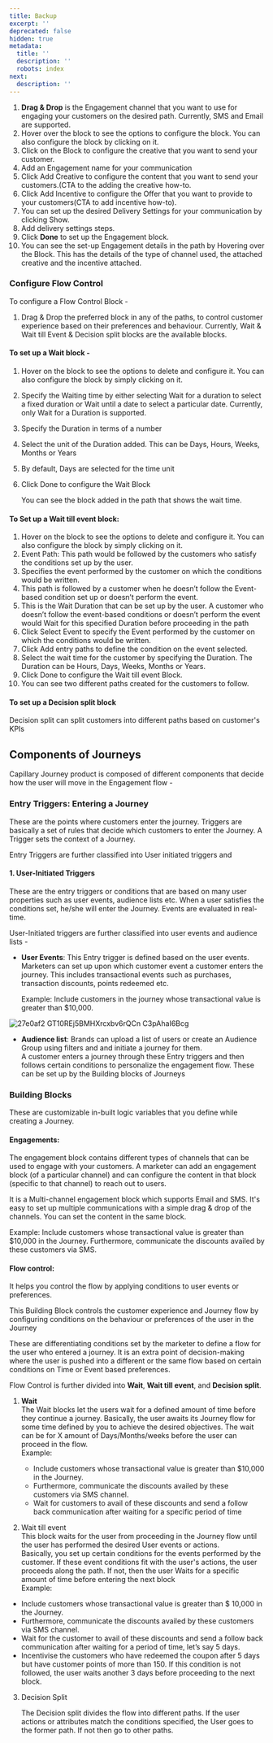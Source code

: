 ```yaml
---
title: Backup
excerpt: ''
deprecated: false
hidden: true
metadata:
  title: ''
  description: ''
  robots: index
next:
  description: ''
---
```

1. **Drag & Drop** is the Engagement channel that you want to use for engaging your customers on the desired path. Currently, SMS and Email are supported. 
2. Hover over the block to see the options to configure the block. You can also configure the block by clicking on it.
3. Click on the Block to configure the creative that you want to send your customer.  
4. Add an Engagement name for your communication 
5. Click Add Creative to configure the content that you want to send your customers.(CTA to the adding the creative how-to.
6. Click Add Incentive to configure the Offer that you want to provide to your customers(CTA to add incentive how-to).
7. You can set up the desired Delivery Settings for your communication by clicking Show.
8. Add delivery settings steps.
9. Click **Done** to set up the Engagement block.
10. You can see the set-up Engagement details in the path by Hovering over the Block. This has the details of the type of channel used, the attached creative and the incentive attached.

### Configure Flow Control

To configure a Flow Control Block - 

1. Drag & Drop the preferred block in any of the paths, to control customer experience based on their preferences and behaviour. Currently, Wait & Wait till Event & Decision split blocks are the available blocks.

#### To set up a Wait block -

1. Hover on the block to see the options to delete and configure it. You can also configure the block by simply clicking on it.
2. Specify the Waiting time by either selecting Wait for a duration to select a fixed duration or Wait until a date to select a particular date. Currently, only Wait for a Duration is supported.
3. Specify the Duration in terms of a number
4. Select the unit of the Duration added. This can be Days, Hours, Weeks, Months or Years
5. By default, Days are selected for the time unit
6. Click Done to configure the Wait Block

   You can see the block added in the path that shows the wait time.

#### To Set up a Wait till event block:

1. Hover on the block to see the options to delete and configure it. You can also configure the block by simply clicking on it.
2. Event Path: This path would be followed by the customers who satisfy the conditions set up by the user. 
3. Specifies the event performed by the customer on which the conditions would be written.
4. This path is followed by a customer when he doesn’t follow the Event-based condition set up or doesn’t perform the event.
5. This is the Wait Duration that can be set up by the user. A customer who doesn’t follow the event-based conditions or doesn’t perform the event would Wait for this specified Duration before proceeding in the path 
6. Click Select Event to specify the Event performed by the customer on which the conditions would be written.
7. Click Add entry paths to define the condition on the event selected.
8. Select the wait time for the customer by specifying the Duration. The Duration can be Hours, Days, Weeks, Months or Years.
9. Click Done to configure the Wait till event Block.
10. You can see two different paths created for the customers to follow. 

#### To set up a Decision split block

Decision split can split customers into different paths based on customer's KPIs

## Components of Journeys

Capillary Journey product is composed of different components that decide how the user will move in the Engagement flow -

### Entry Triggers: Entering a Journey

These are the points where customers enter the journey. Triggers are basically a set of rules that decide which customers to enter the Journey. A Trigger sets the context of a Journey. 

Entry Triggers are further classified into User initiated triggers and 

#### 1. User-Initiated Triggers

These are the entry triggers or conditions that are based on many user properties such as user events, audience lists etc. When a user satisfies the conditions set, he/she will enter the Journey. Events are evaluated in real-time.   

User-Initiated triggers are further classified into user events and audience lists -

* **User Events**: This Entry trigger is defined based on the user events. Marketers can set up upon which customer event a customer enters the journey. This includes transactional events such as purchases, transaction discounts, points redeemed etc. 

   Example: Include customers in the journey whose transactional value is greater than $10,000.

![27e0af2 GT10REj5BMHXrcxbv6rQCn C3pAhaI6Bcg](https://files.readme.io/27e0af2-GT10REj5BMHXrcxbv6rQCn-C3pAhaI6Bcg.png)

* **Audience list**: Brands can upload a list of users or create an Audience Group using filters and and initiate a journey for them.\
   A customer enters a journey through these Entry triggers and then follows certain conditions to personalize the engagement flow. These can be set up by the Building blocks of Journeys 

### Building Blocks

These are customizable in-built logic variables that you define while creating a Journey. 

#### **Engagements**:

The engagement block contains different types of channels that can be used to engage with your customers. A marketer can add an engagement block (of a particular channel) and can configure the content in that block (specific to that channel) to reach out to users. 

 It is a Multi-channel engagement block which supports Email and SMS. It's easy to set up multiple communications with a simple drag & drop of the channels. You can set the content in the same block.

 Example: Include customers whose transactional value is greater than $10,000 in the Journey. Furthermore, communicate the discounts availed by these customers via SMS. 

#### **Flow control**:

It helps you control the flow by applying conditions to user events or preferences. 

 This Building Block controls the customer experience and Journey flow by configuring conditions on the behaviour or preferences of the user in the Journey

 These are differentiating conditions set by the marketer to define a flow for the user who entered a journey. It is an extra point of decision-making where the user is pushed into a different or the same flow based on certain conditions on Time or Event based preferences.  

 Flow Control is further divided into **Wait**, **Wait till event**, and **Decision split**. 

1. **Wait**\
   The Wait blocks let the users wait for a defined amount of time before they continue a journey. Basically, the user awaits its Journey flow for some time defined by you to achieve the desired objectives. The wait can be for X amount of Days/Months/weeks before the user can proceed in the flow.\
      Example: 
   * Include customers whose transactional value is greater than $10,000 in the Journey. 
   * Furthermore, communicate the discounts availed by these customers via SMS channel. 
   * Wait for customers to avail of these discounts and send a follow back communication after waiting for a specific period of time

2. Wait till event\
   This block waits for the user from proceeding in the Journey flow until the user has performed the desired User events or actions.\
      Basically, you set up certain conditions for the events performed by the customer. If these event conditions fit with the user's actions, the user proceeds along the path. If not, then the user Waits for a specific amount of time before entering the next block\
      Example:  

* Include customers whose transactional value is greater than $ 10,000 in the Journey. 
* Furthermore, communicate the discounts availed by these customers via SMS channel. 
* Wait for the customer to avail of these discounts and send a follow back communication after waiting for a period of time, let’s say 5 days. 
* Incentivise the customers who have redeemed the coupon after 5 days but have customer points of more than 150. If this condition is not followed, the user waits another 3 days before proceeding to the next block.

3. Decision Split

   The Decision split divides the flow into different paths. If the user actions or attributes match the conditions specified, the User goes to the former path. If not then go to other paths.
